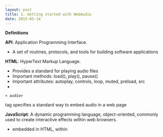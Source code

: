 ```yaml
---
layout: post
title: 1. Getting started with WebAudio
date: 2015-05-14
---
```


**Definitions**

**API**: Application Programming Interface.

- A set of routines, protocols, and tools for building software applications

**HTML**: HyperText Markup Language.

- Provides a standard for playing audio files
- Important methods: load(), play(), pause()
- Important attributes: autoplay, controls, loop, muted, preload, src
- 
```
< audio> 
```
tag specifies a standard way to embed audio in a web page

**JavaScript**: A dynamic programming language, object-oriented, commonly used to create interactive effects within web browsers.

- embedded in HTML, within <script> tags

**AudioContext**: Managing and playing all sounds

- AudioContext connects sound sources to the sound destination
- Only needed once for each audio application created
- Executes the audio processing or decoding
- Contains AudioNodes
- 
```
var audioContext = new AudioContext()
```

**AudioNodes**: Processing modules for audio signal

- Performs basic audio operations
- Linked via inputs and outputs chain
- Contains effects eg. Filters, Reverb, Delay

- *Audio Sources Nodes*
- 
```
OscillatorNode, AudioBuffer, AudioBufferSourceNode, MediaElecmentAudioSourceNode, MediaStreamAudioSourceNode
```
- *Audio Effects Nodes*
- 
```
BiquadFilterNode, ConvolverNode, DelayNode, DynamicsCompressorNode, GainNode, StereoPannerNode, WaveShaperNode, PeriodicWave
```
- *Audio Destinations*
- 
```
AudioDestinationNode, MediaStreamAudioDestinationNode
```

**SampleRate**: Number of samples of audio carried per second (Hz / kHz)

-
```
AudioContext.sampleRate
```
returns a floating point number representing sample rate used by ALL nodes
- Sample-rate of an AudioContext cannot be changed
- Sample-rate convertors are not supported
- 
```
var audioContext = new AudioContext();
var mySampleRate = audioContext.sampleRate;
```

**Audio NodeGraph**: connected AudioNodes in a given AudioContext creates an audio routhing graph.

- represents an audio-processing graph built from linked AudioNodes
- houses the chain of AudioNodes

LINKS:

- [HTML Audio Tag](http://www.w3schools.com/htmL/html5_audio.asp)
- [AudioContext](http://www.html5rocks.com/en/tutorials/webaudio/intro/)
- [WebAudio Interfaces](https://developer.mozilla.org/en-US/docs/Web/API/Web_Audio_API)
- [Sample Rate 1](https://developer.mozilla.org/en-US/docs/Web/API/AudioContext)
- [Sample Rate 2](https://developer.mozilla.org/en-US/docs/Web/API/AudioContext/sampleRate)

